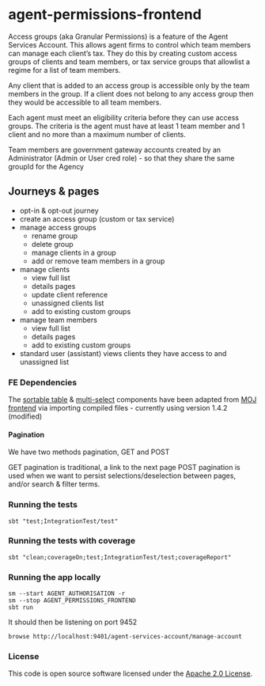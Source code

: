 
# agent-permissions-frontend

Access groups (aka Granular Permissions) is a feature of the Agent Services Account. 
This allows agent firms to control which team members can manage each client’s tax. 
They do this by creating custom access groups of clients and team members, or tax service groups that allowlist a regime for a list of team members.

Any client that is added to an access group is accessible only by the team members in the group. If a client does not belong to any access group then they would be accessible to all team members.

Each agent must meet an eligibility criteria before they can use access groups. The criteria is the agent must have at least 1 team member and 1 client and no more than a maximum number of clients.

Team members are government gateway accounts created by an Administrator (Admin or User cred role) - so that they share the same groupId for the Agency

## Journeys & pages
- opt-in & opt-out journey
- create an access group (custom or tax service)
- manage access groups
  - rename group
  - delete group
  - manage clients in a group
  - add or remove team members in a group
- manage clients
  - view full list
  - details pages
  - update client reference
  - unassigned clients list
  - add to existing custom groups
- manage team members 
  - view full list
  - details pages
  - add to existing custom groups
- standard user (assistant) views clients they have access to and unassigned list


### FE Dependencies
The [sortable table](https://design-patterns.service.justice.gov.uk/components/sortable-table/) & [multi-select](https://design-patterns.service.justice.gov.uk/components/multi-select/) components have been adapted from [MOJ frontend](https://github.com/ministryofjustice/moj-frontend/releases) via importing compiled files - currently using version 1.4.2 (modified)

#### Pagination

We have two methods pagination, GET and POST

GET pagination is traditional, a link to the next page
POST pagination is used when we want to persist selections/deselection between pages, and/or search & filter terms.

### Running the tests

    sbt "test;IntegrationTest/test"

### Running the tests with coverage

    sbt "clean;coverageOn;test;IntegrationTest/test;coverageReport"

### Running the app locally

    sm --start AGENT_AUTHORISATION -r
    sm --stop AGENT_PERMISSIONS_FRONTEND
    sbt run

It should then be listening on port 9452

    browse http://localhost:9401/agent-services-account/manage-account  


### License

This code is open source software licensed under the [Apache 2.0 License]("http://www.apache.org/licenses/LICENSE-2.0.html").